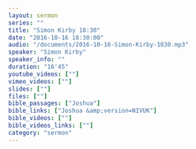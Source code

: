 ```yaml
---
layout: sermon
series: ""
title: "Simon Kirby 18:30"
date: "2016-10-16 18:30:00"
audio: "/documents/2016-10-16-Simon-Kirby-1830.mp3"
speaker: "Simon Kirby"
speaker_info: ""
duration: "16'45"
youtube_videos: [""]
vimeo_videos: [""]
slides: [""]
files: [""]
bible_passages: ["Joshua"]
bible_links: ["Joshua &amp;version=NIVUK"]
bible_videos: [""]
bible_videos_links: [""]
category: "sermon"
---
```

